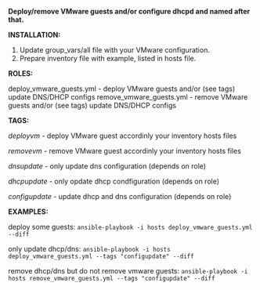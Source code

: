 **Deploy/remove VMware guests and/or configure dhcpd and named after that.**

**INSTALLATION:**
1) Update group_vars/all file with your VMware configuration.
2) Prepare inventory file with example, listed in hosts file.
 
**ROLES:**

deploy_vmware_guests.yml - deploy VMware guests and/or (see tags) update DNS/DHCP configs
remove_vmware_guests.yml - remove VMware guests and/or (see tags) update DNS/DHCP configs

**TAGS:**

_deployvm_ - deploy VMware guest accordinly your inventory hosts files

_removevm_ - remove VMware guest accordinly your inventory hosts files

_dnsupdate_ - only update dns configuration (depends on role)

_dhcpupdate_ - only opdate dhcp condfiguration (depends on role)

_configupdate_ - update dhcp and dns configuration (depends on role)


**EXAMPLES:**

deploy some guests: `ansible-playbook -i hosts deploy_vmware_guests.yml  --diff`

only update dhcp/dns: `ansible-playbook -i hosts deploy_vmware_guests.yml --tags "configupdate" --diff`

remove dhcp/dns but do not remove vmware guests: `ansible-playbook -i hosts remove_vmware_guests.yml --tags "configupdate" --diff`
